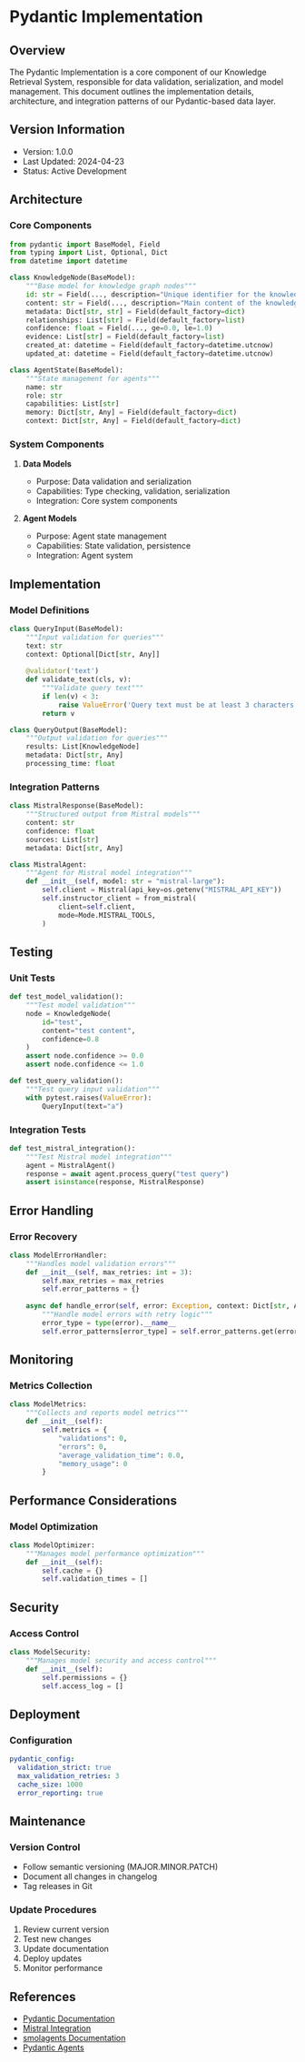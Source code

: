 # Pydantic Implementation

## Overview
The Pydantic Implementation is a core component of our Knowledge Retrieval System, responsible for data validation, serialization, and model management. This document outlines the implementation details, architecture, and integration patterns of our Pydantic-based data layer.

## Version Information
- Version: 1.0.0
- Last Updated: 2024-04-23
- Status: Active Development

## Architecture

### Core Components
```python
from pydantic import BaseModel, Field
from typing import List, Optional, Dict
from datetime import datetime

class KnowledgeNode(BaseModel):
    """Base model for knowledge graph nodes"""
    id: str = Field(..., description="Unique identifier for the knowledge node")
    content: str = Field(..., description="Main content of the knowledge node")
    metadata: Dict[str, str] = Field(default_factory=dict)
    relationships: List[str] = Field(default_factory=list)
    confidence: float = Field(..., ge=0.0, le=1.0)
    evidence: List[str] = Field(default_factory=list)
    created_at: datetime = Field(default_factory=datetime.utcnow)
    updated_at: datetime = Field(default_factory=datetime.utcnow)

class AgentState(BaseModel):
    """State management for agents"""
    name: str
    role: str
    capabilities: List[str]
    memory: Dict[str, Any] = Field(default_factory=dict)
    context: Dict[str, Any] = Field(default_factory=dict)
```

### System Components
1. **Data Models**
   - Purpose: Data validation and serialization
   - Capabilities: Type checking, validation, serialization
   - Integration: Core system components

2. **Agent Models**
   - Purpose: Agent state management
   - Capabilities: State validation, persistence
   - Integration: Agent system

## Implementation

### Model Definitions
```python
class QueryInput(BaseModel):
    """Input validation for queries"""
    text: str
    context: Optional[Dict[str, Any]]
    
    @validator('text')
    def validate_text(cls, v):
        """Validate query text"""
        if len(v) < 3:
            raise ValueError('Query text must be at least 3 characters long')
        return v

class QueryOutput(BaseModel):
    """Output validation for queries"""
    results: List[KnowledgeNode]
    metadata: Dict[str, Any]
    processing_time: float
```

### Integration Patterns
```python
class MistralResponse(BaseModel):
    """Structured output from Mistral models"""
    content: str
    confidence: float
    sources: List[str]
    metadata: Dict[str, Any]

class MistralAgent:
    """Agent for Mistral model integration"""
    def __init__(self, model: str = "mistral-large"):
        self.client = Mistral(api_key=os.getenv("MISTRAL_API_KEY"))
        self.instructor_client = from_mistral(
            client=self.client,
            mode=Mode.MISTRAL_TOOLS,
        )
```

## Testing

### Unit Tests
```python
def test_model_validation():
    """Test model validation"""
    node = KnowledgeNode(
        id="test",
        content="test content",
        confidence=0.8
    )
    assert node.confidence >= 0.0
    assert node.confidence <= 1.0

def test_query_validation():
    """Test query input validation"""
    with pytest.raises(ValueError):
        QueryInput(text="a")
```

### Integration Tests
```python
def test_mistral_integration():
    """Test Mistral model integration"""
    agent = MistralAgent()
    response = await agent.process_query("test query")
    assert isinstance(response, MistralResponse)
```

## Error Handling

### Error Recovery
```python
class ModelErrorHandler:
    """Handles model validation errors"""
    def __init__(self, max_retries: int = 3):
        self.max_retries = max_retries
        self.error_patterns = {}
    
    async def handle_error(self, error: Exception, context: Dict[str, Any]) -> Any:
        """Handle model errors with retry logic"""
        error_type = type(error).__name__
        self.error_patterns[error_type] = self.error_patterns.get(error_type, 0) + 1
```

## Monitoring

### Metrics Collection
```python
class ModelMetrics:
    """Collects and reports model metrics"""
    def __init__(self):
        self.metrics = {
            "validations": 0,
            "errors": 0,
            "average_validation_time": 0.0,
            "memory_usage": 0
        }
```

## Performance Considerations

### Model Optimization
```python
class ModelOptimizer:
    """Manages model performance optimization"""
    def __init__(self):
        self.cache = {}
        self.validation_times = []
```

## Security

### Access Control
```python
class ModelSecurity:
    """Manages model security and access control"""
    def __init__(self):
        self.permissions = {}
        self.access_log = []
```

## Deployment

### Configuration
```yaml
pydantic_config:
  validation_strict: true
  max_validation_retries: 3
  cache_size: 1000
  error_reporting: true
```

## Maintenance

### Version Control
- Follow semantic versioning (MAJOR.MINOR.PATCH)
- Document all changes in changelog
- Tag releases in Git

### Update Procedures
1. Review current version
2. Test new changes
3. Update documentation
4. Deploy updates
5. Monitor performance

## References
- [Pydantic Documentation](https://docs.pydantic.dev/)
- [Mistral Integration](https://ai.pydantic.dev/models/mistral/)
- [smolagents Documentation](https://github.com/smol-ai/smolagents)
- [Pydantic Agents](https://ai.pydantic.dev/agents/) 